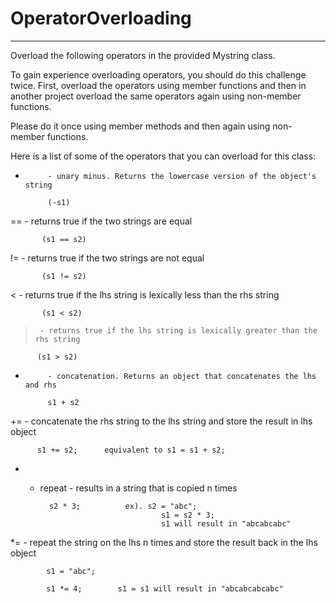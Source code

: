 # OperatorOverloading
-----------------------

Overload the following operators in the provided Mystring class.

To gain experience overloading operators, you should do this challenge twice.
First, overload the operators using member functions and then in another project overload the same operators
again using non-member functions.

Please do it once using member methods and then again using non-member functions.

Here is a list of some of the operators that you can overload for this class:


-          - unary minus. Returns the lowercase version of the object's string

           (-s1)

==         - returns true if the two strings are equal

           (s1 == s2)

!=     - returns true if the two strings are not equal 

           (s1 != s2)

<      - returns true if the lhs string is lexically less than the rhs string

           (s1 < s2)

>      - returns true if the lhs string is lexically greater than the rhs string

          (s1 > s2)
+          - concatenation. Returns an object that concatenates the lhs and rhs

           s1 + s2

+=    - concatenate the rhs string to the lhs string and store the result in lhs object

          s1 += s2;      equivalent to s1 = s1 + s2;

* - repeat -  results in a string that is copied n times

          s2 * 3;          ex). s2 = "abc"; 
                                   s1 = s2 * 3;
                                   s1 will result in "abcabcabc"

*=   - repeat the string on the lhs n times and store the result back in the lhs object

            s1 = "abc";

            s1 *= 4;        s1 = s1 will result in "abcabcabcabc"
      

